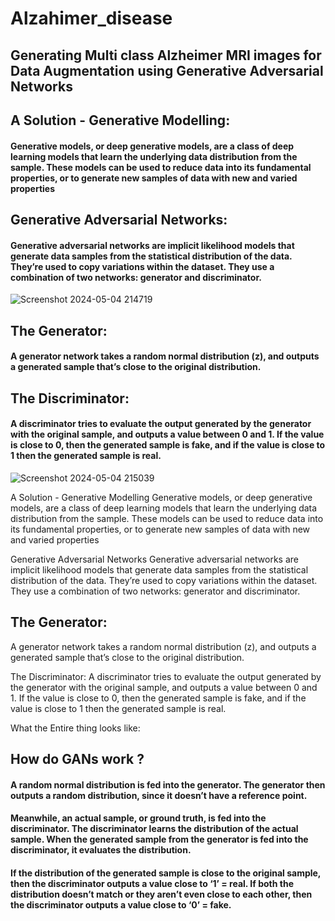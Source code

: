 # Alzahimer_disease

## Generating Multi class Alzheimer MRI images for Data Augmentation using Generative Adversarial Networks

## A Solution - Generative Modelling:
#### Generative models, or deep generative models, are a class of deep learning models that learn the underlying data distribution from the sample. These models can be used to reduce data into its fundamental properties, or to generate new samples of data with new and varied properties

## Generative Adversarial Networks:
#### Generative adversarial networks are implicit likelihood models that generate data samples from the statistical distribution of the data. They’re used to copy variations within the dataset. They use a combination of two networks: generator and discriminator.

![Screenshot 2024-05-04 214719](https://github.com/MOHAAAMEEEEED/Alzahimer_disease/assets/90880893/922302e6-4e12-406e-a189-9c07f706c783)



## The Generator:
#### A generator network takes a random normal distribution (z), and outputs a generated sample that’s close to the original distribution.

## The Discriminator: 
#### A discriminator tries to evaluate the output generated by the generator with the original sample, and outputs a value between 0 and 1. If the value is close to 0, then the generated sample is fake, and if the value is close to 1 then the generated sample is real.

![Screenshot 2024-05-04 215039](https://github.com/MOHAAAMEEEEED/Alzahimer_disease/assets/90880893/7d513e66-4d3d-40fb-8744-fae31b8f1f9c)




A Solution - Generative Modelling
Generative models, or deep generative models, are a class of deep learning models that learn the underlying data distribution from the sample. These models can be used to reduce data into its fundamental properties, or to generate new samples of data with new and varied properties

Generative Adversarial Networks
Generative adversarial networks are implicit likelihood models that generate data samples from the statistical distribution of the data. They’re used to copy variations within the dataset. They use a combination of two networks: generator and discriminator.


## The Generator:
A generator network takes a random normal distribution (z), and outputs a generated sample that’s close to the original distribution.

The Discriminator: 
A discriminator tries to evaluate the output generated by the generator with the original sample, and outputs a value between 0 and 1. If the value is close to 0, then the generated sample is fake, and if the value is close to 1 then the generated sample is real.

What the Entire thing looks like: 



## How do GANs work ? 
#### A random normal distribution is fed into the generator. The generator then outputs a random distribution, since it doesn’t have a reference point.
#### Meanwhile, an actual sample, or ground truth, is fed into the discriminator. The discriminator learns the distribution of the actual sample. When the generated sample from the generator is fed into the discriminator, it evaluates the distribution.
#### If the distribution of the generated sample is close to the original sample, then the discriminator outputs a value close to ‘1’ = real. If both the distribution doesn’t match or they aren’t even close to each other, then the discriminator outputs a value close to ‘0’ = fake.
